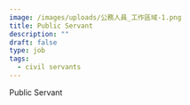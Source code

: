 ```yaml
---
image: /images/uploads/公務人員_工作區域-1.png
title: Public Servant
description: ""
draft: false
type: job
tags:
  - civil servants
---
```

Public Servant